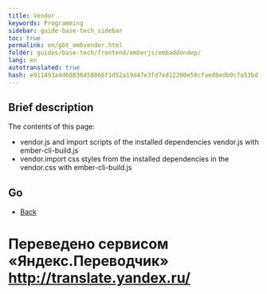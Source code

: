```yaml
--- 
title: Vendor 
keywords: Programming 
sidebar: guide-base-tech_sidebar 
toc: true 
permalink: en/gbt_embvendor.html 
folder: guides/base-tech/frontend/emberjs/embaddondep/ 
lang: en 
autotranslated: true 
hash: e911493a4d60836458866f1d52a19d47e3fd7ed12200e58cfaed8edb0cfa53bd 
--- 
```


## Brief description 

The contents of this page: 

* vendor.js and import scripts of the installed dependencies vendor.js with ember-cli-build.js 
* vendor.import css styles from the installed dependencies in the vendor.css with ember-cli-build.js 

## Go 

* [Back](gbt_emberjs.html)


 # Переведено сервисом «Яндекс.Переводчик» http://translate.yandex.ru/